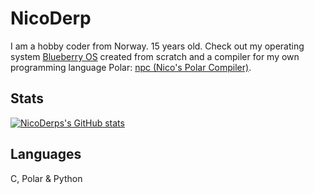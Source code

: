 
# NicoDerp

I am a hobby coder from Norway. 15 years old.
Check out my operating system [Blueberry OS](https://github.com/NicoDerp/BlueberryOS) created from scratch and a compiler for my own programming language Polar: [npc (Nico's Polar Compiler)](https://github.com/NicoDerp/npc).

## Stats

[![NicoDerps's GitHub stats](https://github-readme-stats-three-tau-37.vercel.app)](https://github.com/anuraghazra/github-readme-stats)

## Languages

C, Polar & Python

